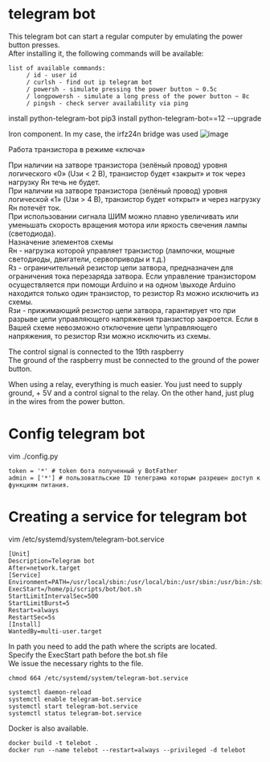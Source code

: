 # telegram bot
This telegram bot can start a regular computer by emulating the power button presses.\
After installing it, the following commands will be available:
```
list of available commands:
     / id - user id
     / curlsh - find out ip telegram bot
     / powersh - simulate pressing the power button ~ 0.5c
     / longpowersh - simulate a long press of the power button ~ 8c
     / pingsh - check server availability via ping
```
install python-telegram-bot
pip3 install python-telegram-bot==12 --upgrade

Iron component. In my case, the irfz24n bridge was used
![image](https://user-images.githubusercontent.com/85823955/122686835-059ca000-d21c-11eb-87d1-cffb8d8cdc9b.png)

Работа транзистора в режиме «ключа»

При наличии на затворе транзистора (зелёный провод) уровня логического «0» (Uзи < 2 В), транзистор будет «закрыт» и ток через нагрузку Rн течь не будет.\
При наличии на затворе транзистора (зелёный провод) уровня логической «1» (Uзи > 4 В), транзистор будет «открыт» и через нагрузку Rн потечёт ток.\
При использовании сигнала ШИМ можно плавно увеличивать или уменьшать скорость вращения мотора или яркость свечения лампы (светодиода).\
Назначение элементов схемы\
Rн - нагрузка которой управляет транзистор (лампочки, мощные светодиоды, двигатели, сервоприводы и т.д.)\
Rз - ограничительный резистор цепи затвора, предназначен для ограничения тока перезаряда затвора. Если управление транзистором осуществляется при помощи Arduino и на одном \выходе Arduino находится только один транзистор, то резистор Rз можно исключить из схемы.\
Rзи - прижимающий резистор цепи затвора, гарантирует что при разрыве цепи управляющего напряжения транзистор закроется. Если в Вашей схеме невозможно отключение цепи \управляющего напряжения, то резистор Rзи можно исключить из схемы.

The control signal is connected to the 19th raspberry \
The ground of the raspberry must be connected to the ground of the power button.

When using a relay, everything is much easier. You just need to supply ground, + 5V and a control signal to the relay. On the other hand, just plug in the wires from the power button.

# Config telegram bot
vim ./config.py
```
token = '*' # token бота полученный у BotFather
admin = ['*'] # пользоватльские ID телеграма которым разрешен доступ к функциям питания.
```

# Creating a service for telegram bot
vim /etc/systemd/system/telegram-bot.service
```
[Unit]
Description=Telegram bot
After=network.target
[Service]
Environment=PATH=/usr/local/sbin:/usr/local/bin:/usr/sbin:/usr/bin:/sbin:/bin:/usr/local/games:/usr/games:/snap/bin:/home/pi/scripts/bot
ExecStart=/home/pi/scripts/bot/bot.sh
StartLimitIntervalSec=500
StartLimitBurst=5
Restart=always
RestartSec=5s
[Install]
WantedBy=multi-user.target
```
In path you need to add the path where the scripts are located. \
Specify the ExecStart path before the bot.sh file \
We issue the necessary rights to the file.
```
chmod 664 /etc/systemd/system/telegram-bot.service
```
```
systemctl daemon-reload
systemctl enable telegram-bot.service
systemctl start telegram-bot.service
systemctl status telegram-bot.service
```

Docker is also available.
```
docker build -t telebot .
docker run --name telebot --restart=always --privileged -d telebot
```
